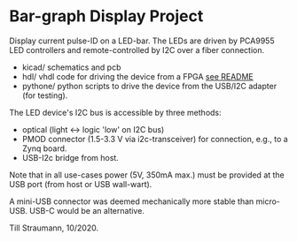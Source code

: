# Bar-graph Display Project

Display current pulse-ID on a LED-bar.
The LEDs are driven by PCA9955 LED controllers
and remote-controlled by I2C over a fiber
connection.

 - kicad/    schematics and pcb
 - hdl/      vhdl code for driving the device from a FPGA
             [see README](hdl/README.md)
 - pythone/  python scripts to drive the device from the USB/I2C
             adapter (for testing).

The LED device's I2C bus is accessible by three methods:

 - optical (light <-> logic 'low' on I2C bus) 
 - PMOD connector (1.5-3.3 V via i2c-transceiver) for
   connection, e.g., to a Zynq board.
 - USB-I2c bridge from host.

Note that in all use-cases power (5V, 350mA max.) must be
provided at the USB port (from host or USB wall-wart).

A mini-USB connector was deemed mechanically more stable than
micro-USB. USB-C would be an alternative.

Till Straumann, 10/2020.
